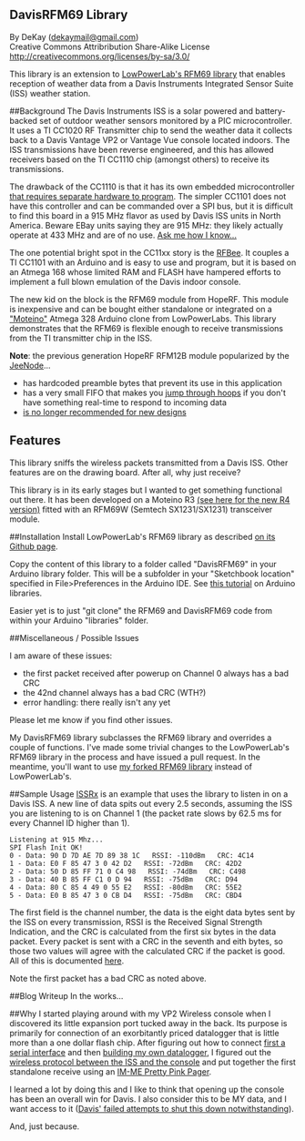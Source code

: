 DavisRFM69 Library
-------------------
By DeKay (dekaymail@gmail.com)
<br>
Creative Commons Attribribution Share-Alike License
http://creativecommons.org/licenses/by-sa/3.0/

This library is an extension to [LowPowerLab's RFM69 library](https://github.com/LowPowerLab/RFM69) that enables reception of weather data from a Davis Instruments Integrated Sensor Suite (ISS) weather station.

##Background
The Davis Instruments ISS is a solar powered and battery-backed set of outdoor weather sensors monitored by a PIC microcontroller.  It uses a TI CC1020 RF Transmitter chip to send the weather data it collects back to a Davis Vantage VP2 or Vantage Vue console located indoors.  The ISS transmissions have been reverse engineered, and this has allowed receivers based on the TI CC1110 chip (amongst others) to receive its transmissions.

The drawback of the CC1110 is that it has its own embedded microcontroller [that requires separate hardware to program](http://madscientistlabs.blogspot.ca/2012/01/troubles-with-im-me-and-goodfet.html).  The simpler CC1101 does not have this controller and can be commanded over a SPI bus, but it is difficult to find this board in a 915 MHz flavor as used by Davis ISS units in North America.  Beware EBay units saying they are 915 MHz: they likely actually operate at 433 MHz and are of no use.  [Ask me how I know...](http://madscientistlabs.blogspot.ca/2013/04/dead-end.html)

The one potential bright spot in the CC11xx story is the [RFBee](http://www.seeedstudio.com/depot/rfbee-v11-wireless-arduino-compatible-node-p-614.html).  It couples a TI CC1101 with an Arduino and is easy to use and program, but it is based on an Atmega 168 whose limited RAM and FLASH have hampered efforts to implement a full blown emulation of the Davis indoor console.

The new kid on the block is the RFM69 module from HopeRF.  This module is inexpensive and can be bought either standalone or integrated on a ["Moteino"](http://lowpowerlab.com/blog/category/moteino/) Atmega 328 Arduino clone from LowPowerLabs.  This library demonstrates that the RFM69 is flexible enough to receive transmissions from the TI transmitter chip in the ISS.

**Note**: the previous generation HopeRF RFM12B module popularized by the [JeeNode](http://jeelabs.net/projects/cafe/wiki/Dive_Into_JeeNodeshttp://jeelabs.net/projects/cafe/wiki/Dive_Into_JeeNodes)...
- has hardcoded preamble bytes that prevent its use in this application
- has a very small FIFO that makes you [jump through hoops](https://github.com/gkaindl/rfm12b-linux) if you don't have something real-time to respond to incoming data
- [is no longer recommended for new designs](http://jeelabs.org/2013/06/28/status-of-the-rfm12b/)

## Features
This library sniffs the wireless packets transmitted from a Davis ISS.  Other features are on the drawing board.  After all, why just receive?

This library is in its early stages but I wanted to get something functional out there.  It has been developed on a Moteino R3 [(see here for the new R4 version)](http://lowpowerlab.com/shop/Moteino-R4)
fitted with an RFM69W (Semtech SX1231/SX1231) transceiver module.

##Installation
Install LowPowerLab's RFM69 library as described [on its Github page](https://github.com/LowPowerLab/RFM69).

Copy the content of this library to a folder called "DavisRFM69" in your Arduino library folder.  This will be a subfolder in your "Sketchbook location" specified in File>Preferences in the Arduino IDE.  See [this tutorial](http://learn.adafruit.com/arduino-tips-tricks-and-techniques/arduino-libraries) on Arduino libraries.

Easier yet is to just "git clone" the RFM69 and DavisRFM69 code from within your Arduino "libraries" folder.

##Miscellaneous / Possible Issues

I am aware of these issues:
- the first packet received after powerup on Channel 0 always has a bad CRC
- the 42nd channel always has a bad CRC (WTH?)
- error handling: there really isn't any yet

Please let me know if you find other issues.

My DavisRFM69 library subclasses the RFM69 library and overrides a couple of functions.  I've made some trivial changes to the LowPowerLab's RFM69 library in the process and have issued a pull request.  In the meantime, you'll want to use [my forked RFM69 library](https://github.com/dekay/RFM69) instead of LowPowerLab's.

##Sample Usage
[ISSRx](https://github.com/dekay/DavisRFM69/blob/master/Examples/ISSRx/ISSRx.ino) is an example that uses the library to listen in on a Davis ISS.  A new line of data spits out every 2.5 seconds, assuming the ISS you are listening to is on Channel 1 (the packet rate slows by 62.5 ms for every Channel ID higher than 1).

    Listening at 915 Mhz...
    SPI Flash Init OK!
    0 - Data: 90 D 7D AE 7D 89 38 1C   RSSI: -110dBm   CRC: 4C14
    1 - Data: E0 F 85 47 3 0 42 D2   RSSI: -72dBm   CRC: 42D2
    2 - Data: 50 D 85 FF 71 0 C4 98   RSSI: -74dBm   CRC: C498
    3 - Data: 40 B 85 FF C1 0 D 94   RSSI: -75dBm   CRC: D94
    4 - Data: 80 C 85 4 49 0 55 E2   RSSI: -80dBm   CRC: 55E2
    5 - Data: E0 B 85 47 3 0 CB D4   RSSI: -75dBm   CRC: CBD4

The first field is the channel number, the data is the eight data bytes sent by the ISS on every transmission, RSSI is the Received Signal Strength Indication, and the CRC is calculated from the first six bytes in the data packet.  Every packet is sent with a CRC in the seventh and eith bytes, so those two values will agree with the calculated CRC if the packet is good.  All of this is documented [here](https://github.com/dekay/im-me/blob/master/pocketwx/src/protocol.txt).

Note the first packet has a bad CRC as noted above.

##Blog Writeup
In the works...

##Why
I started playing around with my VP2 Wireless console when I discovered its little expansion port tucked away in the back.  Its purpose is primarily for connection of an exorbitantly priced datalogger that is little more than a one dollar flash chip.  After figuring out how to connect [first a serial interface](http://madscientistlabs.blogspot.ca/2011/01/davis-weatherlink-software-not-required.html) and then [building my own datalogger](http://madscientistlabs.blogspot.ca/2011/10/build-your-own-davis-console-datalogger.html), I figured out the [wireless protocol between the ISS and the console](http://madscientistlabs.blogspot.ca/2012/03/first-you-get-sugar.html) and put together the first standalone receive using an [IM-ME Pretty Pink Pager](http://madscientistlabs.blogspot.ca/2012/04/achievement-unlocked-im-me-weather.html).

I learned a lot by doing this and I like to think that opening up the console has been an overall win for Davis.  I also consider this to be MY data, and I want access to it ([Davis' failed attempts to shut this down notwithstanding](http://meteo.annoyingdesigns.com/DavisSPI.pdf)).

And, just because.